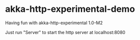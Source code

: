 akka-http-experimental-demo
===========================

Having fun with akka-http-experimental 1.0-M2

Just run "Server" to start the http server at localhost:8080 
